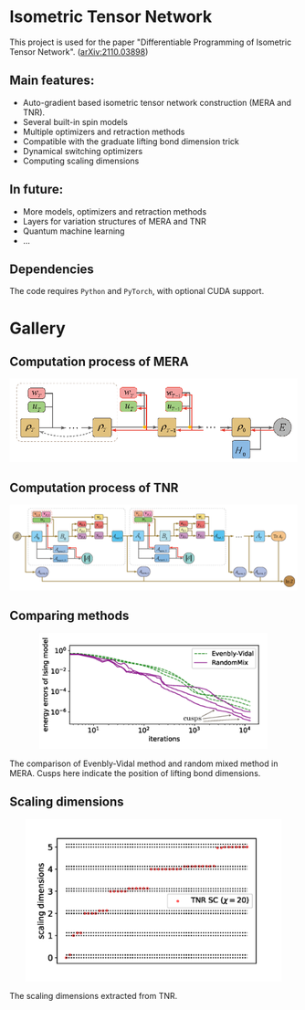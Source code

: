 # Isometric Tensor Network
This project is used for the paper "Differentiable Programming of Isometric Tensor Network". ([arXiv:2110.03898](https://arxiv.org/abs/2110.03898))
## Main features:
* Auto-gradient based isometric tensor network construction (MERA and TNR).
* Several built-in spin models
* Multiple optimizers and retraction methods
* Compatible with the graduate lifting bond dimension trick
* Dynamical switching optimizers
* Computing scaling dimensions
## In future:
* More models, optimizers and retraction methods
* Layers for variation structures of MERA and TNR
* Quantum machine learning
* ...
## Dependencies
The code requires `Python` and `PyTorch`, with optional CUDA support.

# Gallery

## Computation process of MERA
<p align="center">
  <img src="docs/MERAgraph.png" width="600">
</p>

## Computation process of TNR
<p align="center">
  <img src="docs/TNRgraph.png" width="850">
</p>

## Comparing methods
<p align="center">
  <img src="docs/MERAlossIsing.png" width="400">
</p>
The comparison of Evenbly-Vidal method and random mixed method in MERA. Cusps here indicate the position of lifting bond dimensions.

## Scaling dimensions
<p align="center">
  <img src="docs/TNRsc.png" width="450">
</p>
The scaling dimensions extracted from TNR. 
